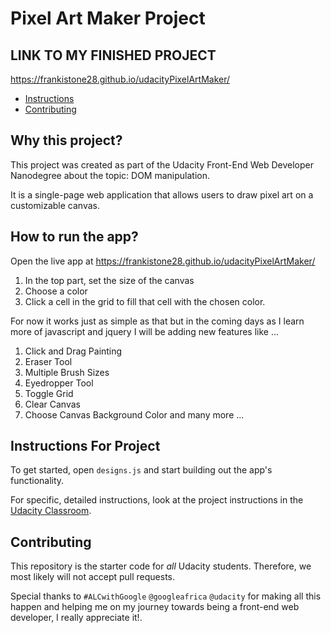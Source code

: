 # Pixel Art Maker Project

## LINK TO MY FINISHED PROJECT

 <https://frankistone28.github.io/udacityPixelArtMaker/>

* [Instructions](#instructions)
* [Contributing](#contributing)

## Why this project?

This project was created as part of the Udacity Front-End Web Developer Nanodegree about the topic: DOM manipulation.

It is a single-page web application that allows users to draw pixel art on a customizable canvas.

## How to run the app?

Open the live app at <https://frankistone28.github.io/udacityPixelArtMaker/>

1) In the top part, set the size of the canvas
2) Choose a color
3) Click a cell in the grid to fill that cell with the chosen color.

For now it works just as simple as that but in the coming days as I learn more of javascript and jquery I will be adding new features like ...

1) Click and Drag Painting
2) Eraser Tool
3) Multiple Brush Sizes
4) Eyedropper Tool
5) Toggle Grid
6) Clear Canvas
7) Choose Canvas Background Color and many more ...

## Instructions For Project

To get started, open `designs.js` and start building out the app's functionality.

For specific, detailed instructions, look at the project instructions in the [Udacity Classroom](https://classroom.udacity.com/me).

## Contributing

This repository is the starter code for _all_ Udacity students. Therefore, we most likely will not accept pull requests.

Special thanks to `#ALCwithGoogle` `@googleafrica` `@udacity` for making all this happen and helping me on my journey towards being a front-end web developer, I really appreciate it!.